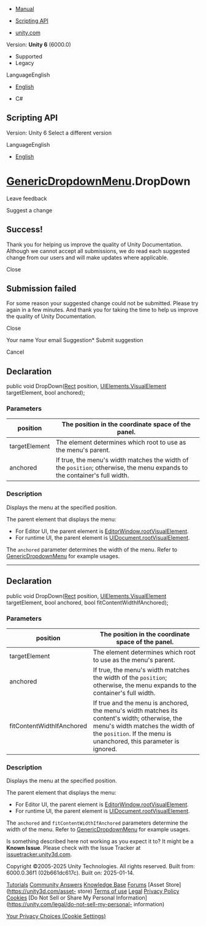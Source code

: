 [ ]()

  * [Manual](../Manual/index.html)
  * [Scripting API](../ScriptReference/index.html)

  * [unity.com](https://unity.com/)

Version: **Unity 6** (6000.0)

  * Supported
  * Legacy

LanguageEnglish

  * [English]()

  * C#

[ ](https://docs.unity3d.com)

## Scripting API

Version: Unity 6 Select a different version

LanguageEnglish

  * [English]()

#  [GenericDropdownMenu](UIElements.GenericDropdownMenu.html).DropDown

Leave feedback

Suggest a change

## Success!

Thank you for helping us improve the quality of Unity Documentation. Although
we cannot accept all submissions, we do read each suggested change from our
users and will make updates where applicable.

Close

## Submission failed

For some reason your suggested change could not be submitted. Please <a>try
again</a> in a few minutes. And thank you for taking the time to help us
improve the quality of Unity Documentation.

Close

Your name Your email Suggestion* Submit suggestion

Cancel

[ ]()

## Declaration

public void DropDown([Rect](Rect.html) position,
[UIElements.VisualElement](UIElements.VisualElement.html) targetElement, bool
anchored);

### Parameters

position | The position in the coordinate space of the panel.  
---|---  
targetElement | The element determines which root to use as the menu's parent.  
anchored | If true, the menu's width matches the width of the `position`; otherwise, the menu expands to the container's full width.  
  
### Description

Displays the menu at the specified position.

The parent element that displays the menu:

  * For Editor UI, the parent element is [EditorWindow.rootVisualElement](EditorWindow-rootVisualElement.html).
  * For runtime UI, the parent element is [UIDocument.rootVisualElement](UIElements.UIDocument-rootVisualElement.html).

The `anchored` parameter determines the width of the menu. Refer to
[GenericDropdownMenu](UIElements.GenericDropdownMenu.html) for example usages.

* * *

## Declaration

public void DropDown([Rect](Rect.html) position,
[UIElements.VisualElement](UIElements.VisualElement.html) targetElement, bool
anchored, bool fitContentWidthIfAnchored);

### Parameters

position | The position in the coordinate space of the panel.  
---|---  
targetElement | The element determines which root to use as the menu's parent.  
anchored | If true, the menu's width matches the width of the `position`; otherwise, the menu expands to the container's full width.  
fitContentWidthIfAnchored | If true and the menu is anchored, the menu's width matches its content's width; otherwise, the menu's width matches the width of the `position`. If the menu is unanchored, this parameter is ignored.  
  
### Description

Displays the menu at the specified position.

The parent element that displays the menu:

  * For Editor UI, the parent element is [EditorWindow.rootVisualElement](EditorWindow-rootVisualElement.html).
  * For runtime UI, the parent element is [UIDocument.rootVisualElement](UIElements.UIDocument-rootVisualElement.html).

The `anchored` and `fitContentWidthIfAnchored` parameters determine the width
of the menu. Refer to
[GenericDropdownMenu](UIElements.GenericDropdownMenu.html) for example usages.

Is something described here not working as you expect it to? It might be a
**Known Issue**. Please check with the Issue Tracker at
[issuetracker.unity3d.com](https://issuetracker.unity3d.com).

Copyright ©2005-2025 Unity Technologies. All rights reserved. Built from:
6000.0.36f1 (02b661dc617c). Built on: 2025-01-14.

[Tutorials](https://unity3d.com/learn) [Community
Answers](https://answers.unity3d.com) [Knowledge
Base](https://support.unity3d.com/hc/en-us)
[Forums](https://forum.unity3d.com) [Asset Store](https://unity3d.com/asset-
store) [Terms of use](https://docs.unity3d.com/Manual/TermsOfUse.html)
[Legal](https://unity.com/legal) [Privacy
Policy](https://unity.com/legal/privacy-policy)
[Cookies](https://unity.com/legal/cookie-policy) [Do Not Sell or Share My
Personal Information](https://unity.com/legal/do-not-sell-my-personal-
information)

[Your Privacy Choices (Cookie Settings)](javascript:void\(0\);)

